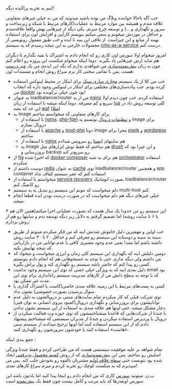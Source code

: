 اینم یه تجربه پراکنده دیگه!

خب اگه تاحالا خواننده وبلاگ من بوده باشید میدونید که من به خیلی چیزهای متفاوتی علاقه مندم و همیشه بین موارد مرتبط به عملیات(کارهای مرتبط با شبکه و زیرساخت و سرور و نگهداری و ...) و توسعه چرخ میزنم. یکی دیگه از چیزهایی بهش واقعا علاقه‌مندم و حداقل در موردش میخونم و سعی میکنم بنویسم کارایی و افزایش اون برای استفاده بهینه از منابع و این چیزاست. از تلاقی این سه تا ایده و خب طبق معمول رونویسی از محصولات خارجی به این نتیجه رسیدم که یه سیستم [cms-as-a-service] درست کنم. 

امروز میخوام اولا سورس اون کاری رو که انجام دادم به اشتراک با بقیه بگذارم تا دیگران هم شاید ازش چیزهایی یاد بگیرند. دوما اینکه میخوام شکست این پروژه رو اعلام کنم چون به زبان [پیش‌نمونه‌سازی] من شواهدی ندارم که بگه این ایده‌ی من یک [چیز درست] هست. پس با تمامی سختی کار برم سراغ روش انجام و مستندات اون:


- خب من کلا از یک سیستم [مجازی سازی سبک] برای اینکار در محیط لینوکس استفاده کرده بودم. خب پیاده‌سازی‌های مختلفی برای اینکار در لینوکس وجود داره که انتخاب من  [docker] بود چون خیلی ترکونده بود! 
- به عنوان loadbalancer/router من از یه [nginx] استفاده کردم. خب چون دیدم اولا سریع و کم مصرفه. دوما اینکه میشه با استفاده از زبان [lua] کلی توسعه روش داد در این حد که بشه [waf] ([مثلا]) 
- یه image برای کارهای متفاوتی که میخواستم ساختم 
	* با استفاده از [nginx]، [php-fpm] و [تنظیمات دروپال] تونستم یه image برای دروپال بسازم
	* با استفاده از [apache] و [mod-php] دوتا image مجزا برای [piwik] و [wordpress] ساختم
	* با استفاده از [nginx] هم سایتهای [ایستا] رو سرویس میدادم
	* یه image هم ساختم که فقط توش ابزارهای مثل [drush] و این چیزا بود که بروزرسانی و backup رو سریع‌تر کنه.
- از [fig] که اخیرا شده [docker composer] هم برای یه شبه [orchestrator] استفاده میکردم. 
- دوست داشتم از [redis] به عنوان [cache] توی loadbalancer/router و همچنین app container استفاده کنم که عمر سیستم کفاف نداد
- میخواستم با استفاده از [service recovery] بصورت اتوماتیک loadbalancer/router رو کانفیگ کنم
- دلم میخواست که بتونم این سیستم رو تبدیل به یه سیستم multi-host کنم.
- خیلی چیزهای دیگه هم دلم میخواست که در صورت درست بودن ایده قطعا انجام میشد.

این سیستم رو من حدودا یک سال هست که بصورت عملیاتی اجرا میکنم(همین الان هم ۴ یا ۶ تا سایت روشه) اما تصمیم گرفتم به دلایل زیر دیگه توسعه ندم و سایتها رو هم از روش بردارم:

- خب اولین و مهمترین دلیل خاموش شدنش اینه که من فکر میکردم میتونم از طریق سینه به سینه و دوستانه این سیستم رو معرفی کنم و حداقل ۲۰ تا ۳۰ سایت روش داشته باشم اما نشد! یعنی عدم وجود مشتری کافی یا عدم توانایی من در بازاریابی که نتیجه نهاییش یکیه.
- دومین دلیلش اینه که نگهداری این سیستم کلی زمان و انرژی میخواست و میخواد که من داشتم ولی دیگه ندارم. حتی با توجه به جستجوهایی هم که انجام دادم نتونستم کسی رو پیدا کنم که حاضر باشه سیستم رو نگهداری کنه و پول براش بگیره.
- دلیل بعدی اینه که یه ویژگی خیلی خفنی که توی این سیستم وجود نداشت email بود که با توجه به سطح دانش من از کارهای مدیریت سیستم راه‌اندازی برام توی این مدت غیر ممکن بود.
- کسی به پست‌های مرتبط با این زمینه  علاقه مندی خاصی(کامنت یا اشتراک گذاری یا سوال پرسیدن بصورت خصوصی) نشون نداد.
- توی شرکت قبلی که کار میکردم تمام سایت‌های مبتنی بر دروپالشون به دلیل عدم تواناییشون برای بروزرسانی و نگهداری دروپال(کمبود نیروی انسانی نه توان فنی) دچار مشکل میشد. حتی اونها هم علاقه مندی به استفاده از این سیستم نشون ندادن.
- با چندتا از شرکت‌هایی که قاعدتا میشناختمشون که توی حوزه وب فعالیت میکردن از دروپال یا وردپرس استفاده میکردن و چندتا از مدیران سیستمی که میشناختم پیشنهاد دادم که از این سیستم استفاده کنند اما اونها ترجیح میدادند از سیستم سنی «هاست» استفاده کنند یا خودشون سرورشون رو نگهداری کنند.

جمع بندی اینکه :

تمام شواهد بر علیه موفقیت سیستمی هست که من طراحی کردم و فقط چندتا ویژگی اصلیش رو ساختم. پس این [پیش‌نمونه‌سازی] که از روش [کمینه محصول پذیرفتنی] ایجاد شده بود نتونست حتی [سطح علاقه اولیه] مشتریان بالقوه رو بخودش جلب کنه. پس من میپذیرم که یه شکست کوچک رو تجربه کردم و میرم سراغ کارهای بعدی!


پ.ن. میتونید [سورس] کاری که من انجام دادم رو اینجا پیدا کنید اما یادتون باشه این سورس اونقدرها که باید مرتب و کامل نیست چون فقط یک [پیش‌نمونه] است.


[cms-as-a-service]:http://blog.abyz.ir/1394/01/about-all-my-ideas-cms-as-a-service/
[docker]:http://www.docker.com
[nginx]:http://nginx.org
[lua]:https://www.nginx.com/resources/wiki/modules/lua/
[waf]:https://www.owasp.org/index.php/Web_Application_Firewall
[php-fpm]:http://php.net/manual/en/install.fpm.php
[apache]:http://httpd.apache.org/
[mod-php]:https://wiki.apache.org/httpd/php
[piwik]: http://piwik.org
[wordpress]: http://wordpress.org
[fig]:http://fig.org
[docker composer]:https://docs.docker.com/compose/
[orchestrator]:https://en.wikipedia.org/wiki/Orchestration_(computing)
[redis]:http://redis.io
[cache]:https://en.wikipedia.org/wiki/Cache_(computing)
[service recovery]:https://en.wikipedia.org/wiki/Service_discovery
[drush]:http://drush.org

[پیش‌نمونه‌سازی]:http://pretotyping.ir
[مجازی سازی سبک]:http://blog.abyz.ir/1393/10/ligthweight-virtualization-part-2/
[مثلا]:https://blog.cloudflare.com/cloudflares-new-waf-compiling-to-lua/
[تنظیمات دروپال]:https://github.com/perusio/drupal-with-nginx
[ایستا]:http://blog.abyz.ir/1392/04/static-content-management-systems/
[کمینه محصول پذیرفتنی]:http://pretotyping.ir/pretotype_it/
[سطح علاقه اولیه]:http://pretotyping.ir/test_it/
[سورس]:https://github.com/yazdan/caas
[پیش‌نمونه]:http://pretotyping.ir/pretotyping/
[چیز درست]:http://pretotyping.ir/the_right_it/

